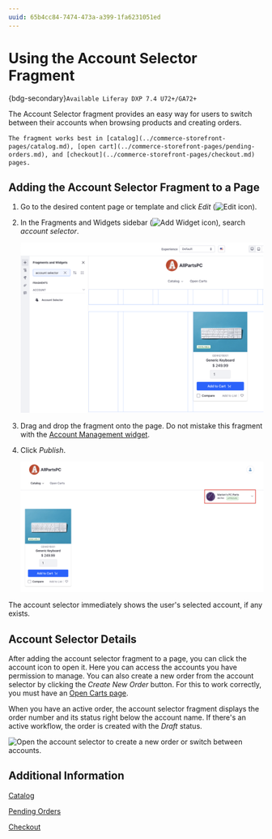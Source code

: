 ```yaml
---
uuid: 65b4cc84-7474-473a-a399-1fa6231051ed
---
```

# Using the Account Selector Fragment

{bdg-secondary}`Available Liferay DXP 7.4 U72+/GA72+`

The Account Selector fragment provides an easy way for users to switch between their accounts when browsing products and creating orders.

```{tip}
The fragment works best in [catalog](../commerce-storefront-pages/catalog.md), [open cart](../commerce-storefront-pages/pending-orders.md), and [checkout](../commerce-storefront-pages/checkout.md) pages.
```

## Adding the Account Selector Fragment to a Page

1. Go to the desired content page or template and click _Edit_ (![Edit icon](../../images/icon-edit-pencil.png)).

1. In the Fragments and Widgets sidebar (![Add Widget icon](../../images/icon-add-widget.png)), search _account selector_.

   ![Search for the Account Selector fragment in the Fragments and Widgets sidebar.](./using-the-account-selector-fragment/images/01.png)

1. Drag and drop the fragment onto the page. Do not mistake this fragment with the [Account Management widget](https://learn.liferay.com/dxp/latest/en/users-and-permissions/accounts/account-management-widget.html).

1. Click _Publish_. 

   ![Click the account icon to open the account selector.](./using-the-account-selector-fragment/images/02.png)

The account selector immediately shows the user's selected account, if any exists.

## Account Selector Details

After adding the account selector fragment to a page, you can click the account icon to open it. Here you can access the accounts you have permission to manage. You can also create a new order from the account selector by clicking the _Create New Order_ button. For this to work correctly, you must have an [Open Carts page](../commerce-storefront-pages/pending-orders.md).

When you have an active order, the account selector fragment displays the order number and its status right below the account name. If there's an active workflow, the order is created with the _Draft_ status.

![Open the account selector to create a new order or switch between accounts.](./using-the-account-selector-fragment/images/03.gif)

## Additional Information

[Catalog](../commerce-storefront-pages/catalog.md)

[Pending Orders](../commerce-storefront-pages/pending-orders.md)

[Checkout](../commerce-storefront-pages/checkout.md)
